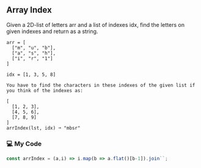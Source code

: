 ## Array Index

Given a 2D-list of letters arr and a list of indexes idx, find the letters on given indexes and return as a string.
```
arr = [
  ["m", "u", "b"],
  ["a", "s", "h"],
  ["i", "r", "1"]
]

idx = [1, 3, 5, 8]

You have to find the characters in these indexes of the given list if you think of the indexes as:

[
  [1, 2, 3],
  [4, 5, 6],
  [7, 8, 9]
]
arrIndex(lst, idx) ➞ "mbsr"
```
### 💻 My Code
```js
const arrIndex = (a,i) => i.map(b => a.flat()[b-1]).join``;
```
